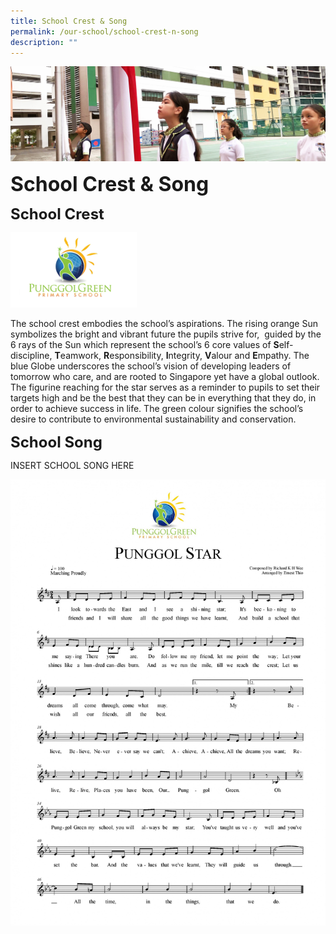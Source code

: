 ```yaml
---
title: School Crest & Song
permalink: /our-school/school-crest-n-song
description: ""
---
```

![](/images/sub-banner.jpg)

**<font size=6>School Crest & Song</font>**

**<font size=5>School Crest</font>**

<img src="/images/schoolcrest.png"  
     style="width:40%">


The school crest embodies the school’s aspirations. The rising orange Sun symbolizes the bright and vibrant future the pupils strive for,  guided by the 6 rays of the Sun which represent the school’s 6 core values of **S**elf-discipline, **T**eamwork, **R**esponsibility, **I**ntegrity, **V**alour and **E**mpathy. The blue Globe underscores the school’s vision of developing leaders of tomorrow who care, and are rooted to Singapore yet have a global outlook. The figurine reaching for the star serves as a reminder to pupils to set their targets high and be the best that they can be in everything that they do, in order to achieve success in life. The green colour signifies the school’s desire to contribute to environmental sustainability and conservation.

**<font size=5>School Song</font>**

INSERT SCHOOL SONG HERE

![](/images/Our%20School/Punggol%20Star%20Melody%20only-page-001.jpg)